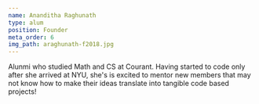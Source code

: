 ```yaml
---
name: Ananditha Raghunath
type: alum
position: Founder
meta_order: 6
img_path: araghunath-f2018.jpg
---
```

Alunmi who studied Math and CS at Courant. Having started to code only after
she arrived at NYU, she's is excited to mentor new members that may not know
how to make their ideas translate into tangible code based projects!
